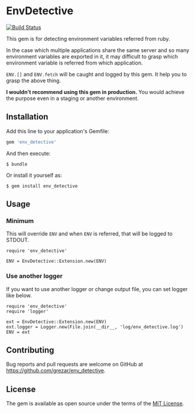 # EnvDetective
[![Build Status](https://travis-ci.org/grezar/env_detective.svg?branch=master)](https://travis-ci.org/grezar/env_detective)

This gem is for detecting environment variables referred from ruby.

In the case which multiple applications share the same server and so many environment variables are exported in it, it may difficult to grasp which environment variable is referred from which application.

 `ENV.[]` and `ENV.fetch` will be caught and logged by this gem. It help you to grasp the above thing.

**I wouldn't recommend using this gem in production.** You would achieve the purpose even in a staging or another environment.

## Installation

Add this line to your application's Gemfile:

```ruby
gem 'env_detective'
```

And then execute:

    $ bundle

Or install it yourself as:

    $ gem install env_detective

## Usage

### Minimum
This will override `ENV` and when `ENV` is referred, that will be logged to STDOUT.

```
require 'env_detective'

ENV = EnvDetective::Extension.new(ENV)
```

### Use another logger
If you want to use another logger or change output file, you can set logger like below.

```
require 'env_detective'
require 'logger'

ext = EnvDetective::Extension.new(ENV)
ext.logger = Logger.new(File.join(__dir__, 'log/env_detective.log')
ENV = ext
```

## Contributing

Bug reports and pull requests are welcome on GitHub at https://github.com/grezar/env_detective.

## License

The gem is available as open source under the terms of the [MIT License](https://opensource.org/licenses/MIT).
